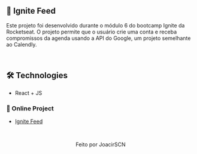 ## 📆 Ignite Feed

Este projeto foi desenvolvido durante o módulo 6 do bootcamp Ignite da Rocketseat. O projeto permite que o usuário crie uma conta e receba compromissos da agenda usando a API do Google, um projeto semelhante ao Calendly.

&nbsp;

## 🛠️ Technologies

* React + JS

### 🔗 Online Project
* [Ignite Feed](https://ignite-feed-six-swart.vercel.app/)

&nbsp;

<p align="center">Feito por JoacirSCN</p>
